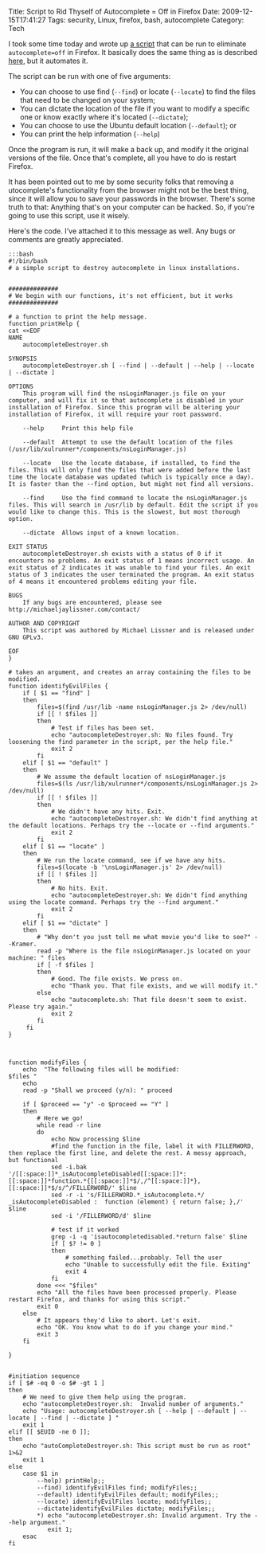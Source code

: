 Title: Script to Rid Thyself of Autocomplete = Off in Firefox
Date: 2009-12-15T17:41:27
Tags: security, Linux, firefox, bash, autocomplete
Category: Tech

I took some time today and wrote up [a script][script] that can be run to 
eliminate 
`autocomplete=off` in Firefox. It basically does the same thing as is 
described [here][1], but it automates it. 

The script can be run with one of five arguments:

 - You can choose to use find (`--find`) or locate (`--locate`) to find the 
 files that need to be changed on your system;
 - You can dictate the location of the file if you want to modify a 
 specific one or know exactly where it's located (`--dictate`);
 - You can choose to use the Ubuntu default location (`--default`); or
 - You can print the help information (`--help`)

Once the program is run, it will make a back up, and modify it the original
 versions of the file. Once that's complete, all you have to do is restart 
 Firefox.

It has been pointed out to me by some security folks that removing a
utocomplete's functionality from the browser might not be the best thing, 
since it will allow you to save your passwords in the browser. There's some
 truth to that: Anything that's on your computer can be hacked. So, 
 if you're going to use this script, use it wisely.

Here's the code. I've attached it to this message as well. Any bugs or 
comments are greatly appreciated.

    :::bash
    #!/bin/bash
    # a simple script to destroy autocomplete in linux installations. 
    
    
    ##############
    # We begin with our functions, it's not efficient, but it works
    ##############
    
    # a function to print the help message.
    function printHelp {
    cat <<EOF
    NAME
        autocompleteDestroyer.sh
    
    SYNOPSIS
        autocompleteDestroyer.sh [ --find | --default | --help | --locate | --dictate ] 
    
    OPTIONS
        This program will find the nsLoginManager.js file on your computer, and will fix it so that autocomplete is disabled in your installation of Firefox. Since this program will be altering your installation of Firefox, it will require your root password. 
    
        --help     Print this help file
    
        --default  Attempt to use the default location of the files (/usr/lib/xulrunner*/components/nsLoginManager.js)
    
        --locate   Use the locate database, if installed, to find the files. This will only find the files that were added before the last time the locate database was updated (which is typically once a day). It is faster than the --find option, but might not find all versions.
    
        --find     Use the find command to locate the nsLoginManager.js files. This will search in /usr/lib by default. Edit the script if you would like to change this. This is the slowest, but most thorough option.
    
        --dictate  Allows input of a known location.
    
    EXIT STATUS
        autocompleteDestroyer.sh exists with a status of 0 if it encounters no problems. An exit status of 1 means incorrect usage. An exit status of 2 indicates it was unable to find your files. An exit status of 3 indicates the user terminated the program. An exit status of 4 means it encountered problems editing your file.
    
    BUGS
        If any bugs are encountered, please see http://michaeljaylissner.com/contact/
    
    AUTHOR AND COPYRIGHT
        This script was authored by Michael Lissner and is released under GNU GPLv3.
    
    EOF
    }
    
    # takes an argument, and creates an array containing the files to be modified.
    function identifyEvilFiles {
        if [ $1 == "find" ]
        then
            files=$(find /usr/lib -name nsLoginManager.js 2> /dev/null)
            if [[ ! $files ]]
            then
                # Test if files has been set.
                echo "autocompleteDestroyer.sh: No files found. Try loosening the find parameter in the script, per the help file."
                exit 2
            fi
        elif [ $1 == "default" ]
        then
            # We assume the default location of nsLoginManager.js
            files=$(ls /usr/lib/xulrunner*/components/nsLoginManager.js 2> /dev/null)
            if [[ ! $files ]]
            then
                # We didn't have any hits. Exit.
                echo "autocompleteDestroyer.sh: We didn't find anything at the default locations. Perhaps try the --locate or --find arguments."
                exit 2
            fi
        elif [ $1 == "locate" ]
        then
            # We run the locate command, see if we have any hits.
            files=$(locate -b '\nsLoginManager.js' 2> /dev/null)
            if [[ ! $files ]]
            then
                # No hits. Exit.
                echo "autocompleteDestroyer.sh: We didn't find anything using the locate command. Perhaps try the --find argument."
                exit 2
            fi
        elif [ $1 == "dictate" ]
        then
            # "Why don't you just tell me what movie you'd like to see?" --Kramer.
            read -p "Where is the file nsLoginManager.js located on your machine: " files
            if [ -f $files ]
            then
                # Good. The file exists. We press on.
                echo "Thank you. That file exists, and we will modify it."
            else
                echo "autocomplete.sh: That file doesn't seem to exist. Please try again."
                exit 2
            fi
         fi
    }
    
    
    
    function modifyFiles {
        echo  "The following files will be modified: 
    $files "
        echo 
        read -p "Shall we proceed (y/n): " proceed
    
        if [ $proceed == "y" -o $proceed == "Y" ]
        then
            # Here we go!
            while read -r line
            do
                echo Now processing $line
                #find the function in the file, label it with FILLERWORD, then replace the first line, and delete the rest. A messy approach, but functional
                sed -i.bak '/[[:space:]]*_isAutocompleteDisabled[[:space:]]*:[[:space:]]*function.*{[[:space:]]*$/,/^[[:space:]]*},[[:space:]]*$/s/^/FILLERWORD/' $line
                sed -r -i 's/FILLERWORD.*_isAutocomplete.*/    _isAutocompleteDisabled :  function (element) { return false; },/' $line
                sed -i '/FILLERWORD/d' $line
    
                # test if it worked
                grep -i -q 'isautocompletedisabled.*return false' $line
                if [ $? != 0 ]
                then
                    # something failed...probably. Tell the user
                    echo "Unable to successfully edit the file. Exiting"
                    exit 4
                fi
            done <<< "$files"
            echo "All the files have been processed properly. Please restart Firefox, and thanks for using this script."
            exit 0
        else
            # It appears they'd like to abort. Let's exit.
            echo "OK. You know what to do if you change your mind."
            exit 3
        fi
    
    }
    
    
    #initiation sequence
    if [ $# -eq 0 -o $# -gt 1 ]
    then 
        # We need to give them help using the program. 
        echo "autocompleteDestroyer.sh:  Invalid number of arguments."
        echo "Usage: autocompleteDestroyer.sh [ --help | --default | --locate | --find | --dictate ] "
        exit 1
    elif [[ $EUID -ne 0 ]]; 
    then
        echo "autoCompleteDestroyer.sh: This script must be run as root" 1>&2
        exit 1
    else
        case $1 in
            --help) printHelp;;
            --find) identifyEvilFiles find; modifyFiles;;
            --default) identifyEvilFiles default; modifyFiles;;
            --locate) identifyEvilFiles locate; modifyFiles;;
            --dictate)identifyEvilFiles dictate; modifyFiles;;
            *) echo "autocompleteDestroyer.sh: Invalid argument. Try the --help argument."
               exit 1;
        esac
    fi

[1]: {filename}/rid-thyself-of-autocomplete-in-firefox.md
[script]: {filename}/archive/autocomplete-killer.sh
